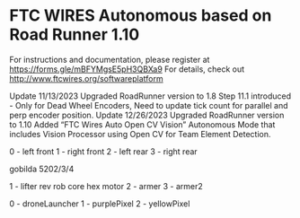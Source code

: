 # FTC WIRES Autonomous based on Road Runner 1.10
For instructions and documentation, please register at https://forms.gle/mBFYMgsE5pH3QBXa9
For details, check out http://www.ftcwires.org/softwareplatform

Update 11/13/2023
Upgraded RoadRunner version to 1.8
Step 11.1 introduced - Only for Dead Wheel Encoders, Need to update tick count for parallel and perp encoder position. 
Update 12/26/2023
Upgraded RoadRunner version to 1.10
Added “FTC Wires Auto Open CV Vision” Autonomous Mode that includes Vision Processor using Open CV for Team Element Detection. 




0 - left front
1 - right front
2 - left rear
3 - right rear

gobilda 5202/3/4

1 - lifter
rev rob core hex motor
2  - armer
3 - armer2


0 - droneLauncher
1 - purplePixel
2 - yellowPixel